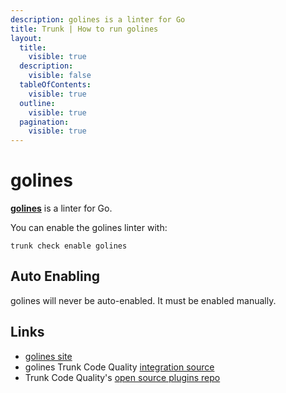 ```yaml
---
description: golines is a linter for Go
title: Trunk | How to run golines
layout:
  title:
    visible: true
  description:
    visible: false
  tableOfContents:
    visible: true
  outline:
    visible: true
  pagination:
    visible: true
---
```


# golines

[**golines**](https://pkg.go.dev/github.com/segmentio/golines) is a linter for Go.

You can enable the golines linter with:

```shell
trunk check enable golines
```

## Auto Enabling

golines will never be auto-enabled. It must be enabled manually.





## Links

- [golines site](https://pkg.go.dev/github.com/segmentio/golines)
- golines Trunk Code Quality [integration source](https://github.com/trunk-io/plugins/tree/main/linters/golines)
- Trunk Code Quality's [open source plugins repo](https://github.com/trunk-io/plugins/tree/main)
